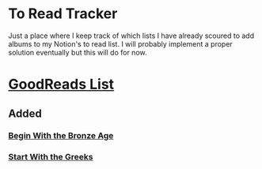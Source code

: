 # To Read Tracker

Just a place where I keep track of which lists I have already scoured to add albums to my Notion's to read list. I will probably implement a proper solution eventually but this will do for now.

<h1><a href="https://www.goodreads.com/review/list/91598234-evorhard?shelf=to-read">GoodReads List</a></h1>
<h2>Added</h2>
<h3><a href="https://static.wikia.nocookie.net/4chanlit/images/7/76/Begin_bronze_age_v2.jpg/revision/latest">Begin With the Bronze Age</a></h3>
<h3><a href="https://static.wikia.nocookie.net/4chanlit/images/3/3f/Start_with_the_greeks.jpg/revision/latest">Start With the Greeks</a></h3>

